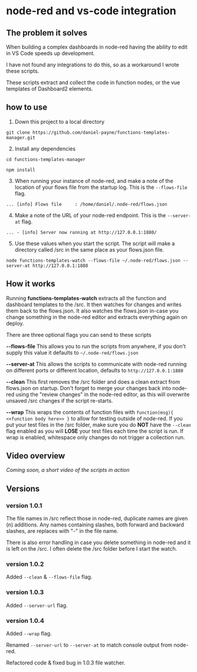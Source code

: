 # node-red and vs-code integration

## The problem it solves

When building a complex dashboards in node-red having the ability to edit in VS Code speeds up development. 

I have not found any integrations to do this, so as a workaround I wrote these scripts. 

These scripts extract and collect the code in function nodes, or the vue templates of Dashboard2 elements.

## how to use

1. Down this project to a local directory

```
git clone https://github.com/daniel-payne/functions-templates-manager.git
```

2. Install any dependencies

```
cd functions-templates-manager
```
```
npm install
```

3. When running your instance of node-red, and make a note of the location of your flows file from the startup log. This is the ```--flows-file``` flag.

```
... [info] Flows file     : /home/daniel/.node-red/flows.json
```

4. Make a note of the URL of your node-red endpoint. This is the ```--server-at``` flag.

```
... - [info] Server now running at http://127.0.0.1:1880/
```

5. Use these values when you start the script. The script will make a directory called /src in the same place as your flows.json file.   

```
node functions-templates-watch --flows-file ~/.node-red/flows.json --server-at http://127.0.0.1:1880

```

## How it works

Running **functions-templates-watch** extracts all the function and dashboard templates to the /src. 
It then watches for changes and writes them back to the flows.json. 
It also watches the flows.json in-case you change something in the node-red editor and extracts everything again on deploy.


There are three optional flags you can send to these scripts

**--flows-file** This allows you to run the scripts from anywhere, if you don't supply this value it defaults to ```~/.node-red/flows.json```

**--server-at** This allows the scripts to communicate with node-red running on different ports or different location, defaults to ```http://127.0.0.1:1880```

**--clean** This first removes the /src folder and does a clean extract from flows.json on startup. Don't forget to merge your changes back into node-red using the "review changes" in the node-red editor, as this will overwrite unsaved /src changes if the script re-starts.

**--wrap** This wraps the contents of function files with ```function(msg){ <<function body here>> }``` to allow for testing outside of node-red. If you put your test files in the /src folder, make sure you do **NOT** have the ```--clean``` flag enabled as you will **LOSE** your test files each time the script is run. If wrap is enabled, whitespace only changes do not trigger a collection run.

## Video overview

*Coming soon, a short video of the scripts in action*

## Versions

### version 1.0.1

The file names in /src reflect those in node-red, duplicate names are given (n) additions.
Any names containing slashes, both forward and backward slashes, are replaces with "-" in the file name. 

There is also error handling in case you delete something in node-red and it is left on the /src.
I often delete the /src folder before I start the watch.

### version 1.0.2

Added ```--clean``` & ```--flows-file``` flag.

### version 1.0.3

Added ```--server-url``` flag.

### version 1.0.4

Added ```--wrap``` flag.

Renamed ```--server-url``` to ```--server-at``` to match console output from node-red.

Refactored code & fixed bug in 1.0.3 file watcher.